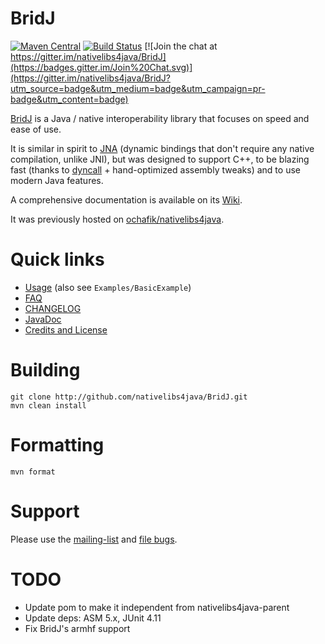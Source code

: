 # BridJ

[![Maven Central](https://img.shields.io/maven-central/v/com.nativelibs4java/bridj.svg)]() [![Build Status](https://travis-ci.org/nativelibs4java/BridJ.svg)](https://travis-ci.org/nativelibs4java/BridJ) [![Join the chat at https://gitter.im/nativelibs4java/BridJ](https://badges.gitter.im/Join%20Chat.svg)](https://gitter.im/nativelibs4java/BridJ?utm_source=badge&utm_medium=badge&utm_campaign=pr-badge&utm_content=badge)

[BridJ](http://bridj.googlecode.com) is a Java / native interoperability library that focuses on speed and ease of use.

It is similar in spirit to [JNA](https://github.com/twall/jna) (dynamic bindings that don't require any native compilation, unlike JNI), but was designed to support C++, to be blazing fast (thanks to [dyncall](http://dyncall.org) + hand-optimized assembly tweaks) and to use modern Java features.

A comprehensive documentation is available on its [Wiki](https://code.google.com/p/bridj/wiki/FAQ?tm=6).

It was previously hosted on [ochafik/nativelibs4java](http://github.com/ochafik/nativelibs4java).

# Quick links

* [Usage](https://code.google.com/p/bridj/wiki/Download) (also see `Examples/BasicExample`)
* [FAQ](https://code.google.com/p/bridj/wiki/FAQ?tm=6)
* [CHANGELOG](./CHANGELOG.md)
* [JavaDoc](http://nativelibs4java.sourceforge.net/bridj/api/development/)
* [Credits and License](http://code.google.com/p/bridj/wiki/CreditsAndLicense)

# Building
  ```
  git clone http://github.com/nativelibs4java/BridJ.git
  mvn clean install
  ```

# Formatting

```
mvn format
```

# Support

Please use the [mailing-list](https://groups.google.com/forum/#!forum/nativelibs4java) and [file bugs](https://github.com/ochafik/nativelibs4java/issues/new).

# TODO

* Update pom to make it independent from nativelibs4java-parent
* Update deps: ASM 5.x, JUnit 4.11
* Fix BridJ's armhf support
